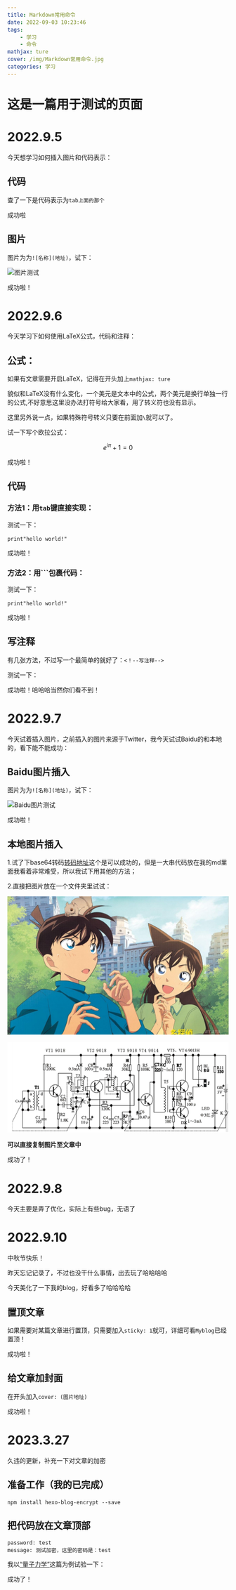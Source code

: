 ```yaml
---
title: Markdown常用命令
date: 2022-09-03 10:23:46
tags: 
    - 学习 
    - 命令
mathjax: ture
cover: /img/Markdown常用命令.jpg
categories: 学习
---
```


# 这是一篇用于测试的页面

# 2022.9.5

今天想学习如何插入图片和代码表示：

## 代码

查了一下是代码表示为`tab上面的那个`

成功啦

## 图片

图片为为`![名称](地址)`，试下：

![图片测试](https://pbs.twimg.com/media/FdLE8ipagAAA1qP?format=jpg&name=large)

成功啦！

# 2022.9.6

今天学习下如何使用LaTeX公式，代码和注释：

## 公式：

如果有文章需要开启LaTeX，记得在开头加上`mathjax: ture`

貌似和LaTeX没有什么变化，一个美元是文本中的公式，两个美元是换行单独一行的公式,不好意思这里没办法打符号给大家看，用了转义符也没有显示。

这里另外说一点，如果特殊符号转义只要在前面加`\`就可以了。

试一下写个欧拉公式：

$$ e^{i\pi }+1=0 $$

成功啦！

## 代码

### 方法1：用`tab`键直接实现：

测试一下：

    print"hello world!"

成功啦！

### 方法2：用```包裹代码：
测试一下：
```
print"hello world!"
```

成功啦！

## 写注释
有几张方法，不过写一个最简单的就好了：`<！--写注释-->`

测试一下：

<!--写注释-->

成功啦！哈哈哈当然你们看不到！

# 2022.9.7

今天试着插入图片，之前插入的图片来源于Twitter，我今天试试Baidu的和本地的，看下能不能成功：

## Baidu图片插入

图片为为`![名称](地址)`，试下：

![Baidu图片测试](https://ts1.cn.mm.bing.net/th/id/R-C.577865b6804b46b74fbd1f90c32ab050?rik=wyyAsnT8byDlHQ&riu=http%3a%2f%2fwww.bkill.com%2fu%2fupload%2f2018%2f03%2f13%2f140123254153.jpg&ehk=duhXRwn7iwcIknm%2bTohI3sS200c%2fEKqnxxx0TFJWFMU%3d&risl=&pid=ImgRaw&r=0)

成功啦！

## 本地图片插入

1.试了下base64转码[转码地址](https://base64.us/)这个是可以成功的，但是一大串代码放在我的md里面我看着非常难受，所以我试下用其他的方法；

2.直接把图片放在一个文件夹里试试：

![本地图片测试](/images/0.jpg) 

![图片暂存](/images/1.png)

**可以直接复制图片至文章中**

成功了！

# 2022.9.8

今天主要是弄了优化，实际上有些bug，无语了

# 2022.9.10

中秋节快乐！

昨天忘记记录了，不过也没干什么事情，出去玩了哈哈哈哈

今天美化了一下我的blog，好看多了哈哈哈哈

## 置顶文章

如果需要对某篇文章进行置顶，只需要加入`sticky: 1`就可，详细可看`Myblog`已经置顶！

成功啦！

## 给文章加封面

在开头加入`cover: (图片地址)`

成功啦！

# 2023.3.27
久违的更新，补充一下对文章的加密
## 准备工作（我的已完成）
```
npm install hexo-blog-encrypt --save
```

## 把代码放在文章顶部
```
password: test
message: 测试加密，这里的密码是：test
```

我以[“量子力学”](https://aurora7july.github.io/2022/10/25/%E9%87%8F%E5%AD%90%E5%8A%9B%E5%AD%A6/)这篇为例试验一下：

成功了！